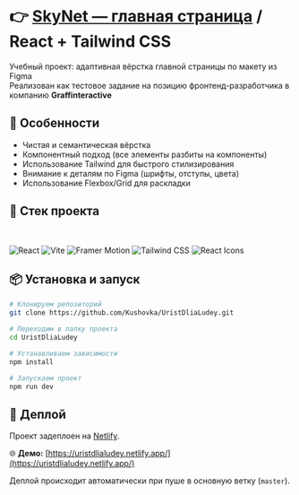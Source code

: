 # 👉 [SkyNet — главная страница](https://uristdlialudey.netlify.app/) / React + Tailwind CSS

Учебный проект: адаптивная вёрстка главной страницы по макету из Figma
<br/>
Реализован как тестовое задание на позицию фронтенд-разработчика в компанию **Graffinteractive**

## 📌 Особенности

- Чистая и семантическая вёрстка
- Компонентный подход (все элементы разбиты на компоненты)
- Использование Tailwind для быстрого стилизирования
- Внимание к деталям по Figma (шрифты, отступы, цвета)
- Использование Flexbox/Grid для раскладки

## 🚀 Стек проекта
 <br/>
 
![React](https://img.shields.io/badge/React-61DAFB?style=for-the-badge&logo=react&logoColor=black)
![Vite](https://img.shields.io/badge/Vite-646CFF?style=for-the-badge&logo=vite&logoColor=white)
![Framer Motion](https://img.shields.io/badge/Framer_Motion-0055FF?style=for-the-badge&logo=framer&logoColor=white)
![Tailwind CSS](https://img.shields.io/badge/Tailwind_CSS-06B6D4?style=for-the-badge&logo=tailwind-css&logoColor=white)
![React Icons](https://img.shields.io/badge/React_Icons-61DAFB?style=for-the-badge&logo=react&logoColor=white)
<br/>


## 📦 Установка и запуск

```bash
# Клонируем репозиторий
git clone https://github.com/Kushovka/UristDliaLudey.git

# Переходим в папку проекта
cd UristDliaLudey

# Устанавливаем зависимости
npm install

# Запускаем проект
npm run dev
```

## 🚀 Деплой

Проект задеплоен на [Netlify](https://www.netlify.com/).  

🌐 **Демо:** [https://uristdlialudey.netlify.app/](https://uristdlialudey.netlify.app/)
<br/>

Деплой происходит автоматически при пуше в основную ветку (`master`).



